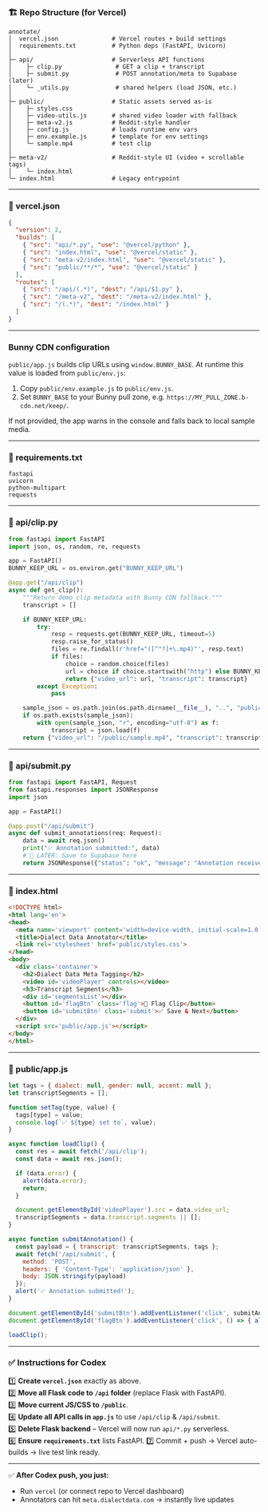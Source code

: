 ### 🏗 Repo Structure (for Vercel)

```
annotate/
│  vercel.json               # Vercel routes + build settings
│  requirements.txt          # Python deps (FastAPI, Uvicorn)
│
├─ api/                      # Serverless API functions
│    ├─ clip.py               # GET a clip + transcript
│    ├─ submit.py             # POST annotation/meta to Supabase (later)
│    └─ _utils.py             # shared helpers (load JSON, etc.)
│
├─ public/                   # Static assets served as-is
│    ├─ styles.css
│    ├─ video-utils.js       # shared video loader with fallback
│    ├─ meta-v2.js           # Reddit-style handler
│    ├─ config.js            # loads runtime env vars
│    ├─ env.example.js       # template for env settings
│    └─ sample.mp4           # test clip
│
├─ meta-v2/                  # Reddit-style UI (video + scrollable tags)
│    └─ index.html
└─ index.html                # Legacy entrypoint
```

---

### 📄 vercel.json

```json
{
  "version": 2,
  "builds": [
    { "src": "api/*.py", "use": "@vercel/python" },
    { "src": "index.html", "use": "@vercel/static" },
    { "src": "meta-v2/index.html", "use": "@vercel/static" },
    { "src": "public/**/*", "use": "@vercel/static" }
  ],
  "routes": [
    { "src": "/api/(.*)", "dest": "/api/$1.py" },
    { "src": "/meta-v2", "dest": "/meta-v2/index.html" },
    { "src": "/(.*)", "dest": "/index.html" }
  ]
}
```

---

### Bunny CDN configuration

`public/app.js` builds clip URLs using `window.BUNNY_BASE`. At runtime this value is loaded from `public/env.js`:

1. Copy `public/env.example.js` to `public/env.js`.
2. Set `BUNNY_BASE` to your Bunny pull zone, e.g. `https://MY_PULL_ZONE.b-cdn.net/keep/`.

If not provided, the app warns in the console and falls back to local sample media.

---

### 📄 requirements.txt

```
fastapi
uvicorn
python-multipart
requests
```

---

### 📄 api/clip.py

```python
from fastapi import FastAPI
import json, os, random, re, requests

app = FastAPI()
BUNNY_KEEP_URL = os.environ.get("BUNNY_KEEP_URL")

@app.get("/api/clip")
async def get_clip():
    """Return demo clip metadata with Bunny CDN fallback."""
    transcript = []

    if BUNNY_KEEP_URL:
        try:
            resp = requests.get(BUNNY_KEEP_URL, timeout=5)
            resp.raise_for_status()
            files = re.findall(r'href="([^"?]+\.mp4)"', resp.text)
            if files:
                choice = random.choice(files)
                url = choice if choice.startswith("http") else BUNNY_KEEP_URL.rstrip("/") + "/" + choice
                return {"video_url": url, "transcript": transcript}
        except Exception:
            pass

    sample_json = os.path.join(os.path.dirname(__file__), "..", "public", "sample.json")
    if os.path.exists(sample_json):
        with open(sample_json, "r", encoding="utf-8") as f:
            transcript = json.load(f)
    return {"video_url": "/public/sample.mp4", "transcript": transcript}
```

---

### 📄 api/submit.py

```python
from fastapi import FastAPI, Request
from fastapi.responses import JSONResponse
import json

app = FastAPI()

@app.post("/api/submit")
async def submit_annotations(req: Request):
    data = await req.json()
    print("✅ Annotation submitted:", data)
    # 🚀 LATER: Save to Supabase here
    return JSONResponse({"status": "ok", "message": "Annotation received"})
```

---

### 📄 index.html

```html
<!DOCTYPE html>
<html lang='en'>
<head>
  <meta name='viewport' content='width=device-width, initial-scale=1.0'>
  <title>Dialect Data Annotator</title>
  <link rel='stylesheet' href='public/styles.css'>
</head>
<body>
  <div class='container'>
    <h2>Dialect Data Meta Tagging</h2>
    <video id='videoPlayer' controls></video>
    <h3>Transcript Segments</h3>
    <div id='segmentsList'></div>
    <button id='flagBtn' class='flag'>🚩 Flag Clip</button>
    <button id='submitBtn' class='submit'>✅ Save & Next</button>
  </div>
  <script src='public/app.js'></script>
</body>
</html>
```

---

### 📄 public/app.js

```js
let tags = { dialect: null, gender: null, accent: null };
let transcriptSegments = [];

function setTag(type, value) {
  tags[type] = value;
  console.log(`✅ ${type} set to`, value);
}

async function loadClip() {
  const res = await fetch('/api/clip');
  const data = await res.json();

  if (data.error) {
    alert(data.error);
    return;
  }

  document.getElementById('videoPlayer').src = data.video_url;
  transcriptSegments = data.transcript.segments || [];
}

async function submitAnnotation() {
  const payload = { transcript: transcriptSegments, tags };
  await fetch('/api/submit', {
    method: 'POST',
    headers: { 'Content-Type': 'application/json' },
    body: JSON.stringify(payload)
  });
  alert('✅ Annotation submitted!');
}

document.getElementById('submitBtn').addEventListener('click', submitAnnotation);
document.getElementById('flagBtn').addEventListener('click', () => { alert('🚩 Clip flagged!'); });

loadClip();
```

---

### ✅ Instructions for Codex

1️⃣ **Create `vercel.json`** exactly as above.  
2️⃣ **Move all Flask code to `/api` folder** (replace Flask with FastAPI).  
3️⃣ **Move current JS/CSS to `/public`**.  
4️⃣ **Update all API calls in `app.js`** to use `/api/clip` & `/api/submit`.  
5️⃣ **Delete Flask backend** – Vercel will now run `api/*.py` serverless.  
6️⃣ **Ensure `requirements.txt`** lists FastAPI.
7️⃣ Commit + push → Vercel auto-builds → live test link ready.

---

✅ **After Codex push, you just:**
- Run `vercel` (or connect repo to Vercel dashboard)
- Annotators can hit `meta.dialectdata.com` → instantly live updates
